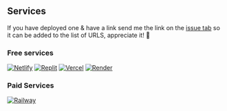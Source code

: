 ## Services
If you have deployed one & have a link send me the link on the [issue tab](https://github.com/nate-games/nate-games.github.io/issues/new/choose) so it can be added to the list of URLS, appreciate it! 🙏

### Free services

<a href="https://app.netlify.com/start/deploy?repository=https://github.com/nate-games/nate-games.github.io"><img src="https://camo.githubusercontent.com/6812f65116af08d710eca27246e2d7dfaa721132d258a67ea040530e1d30d165/68747470733a2f2f62696e6261736862616e616e612e6769746875622e696f2f6465706c6f792d627574746f6e732f627574746f6e732f72656d6164652f6e65746c6966792e737667" alt="Netlify" /></a>
<a href="https://github.com/nate-games/nate-games.nodejs"><img src="https://raw.githubusercontent.com/BinBashBanana/deploy-buttons/master/buttons/remade/replit.svg" alt="Replit" /></a>
<a href="https://vercel.com/new/clone?repository-url=https://github.com/nate-games/nate-games.github.io"><img src="https://camo.githubusercontent.com/070945ad10e9641e23cf5a0a24ed7230d39f92377af4a8e6bd0102aa4ebfd9b2/68747470733a2f2f62696e6261736862616e616e612e6769746875622e696f2f6465706c6f792d627574746f6e732f627574746f6e732f72656d6164652f76657263656c2e737667" alt="Vercel" /></a>
<a href="https://render.com/deploy?repo=https://github.com/nate-games/nate-games.github.io"><img src="https://camo.githubusercontent.com/f893a13ee397f1e5dfc5f4ae1280a4667ba61e2ee623a0c688436f61523431c5/68747470733a2f2f62696e6261736862616e616e612e6769746875622e696f2f6465706c6f792d627574746f6e732f627574746f6e732f72656d6164652f72656e6465722e737667" alt="Render"/></a>
### Paid Services

<a href="https://railway.app/new/template?template=https://github.com/nate-games/nate-games.github.io"><img src="https://camo.githubusercontent.com/44adf65830f9eeecb9a8e4ab0ff42c4675ca5fac750f0ec923abb86d0d8bedd1/68747470733a2f2f62696e6261736862616e616e612e6769746875622e696f2f6465706c6f792d627574746f6e732f627574746f6e732f72656d6164652f7261696c7761792e737667" alt="Railway" /></a>